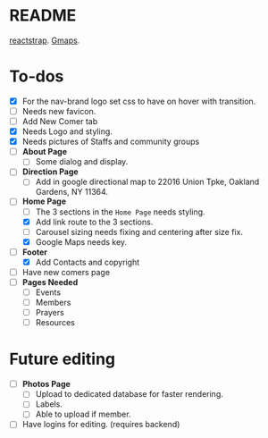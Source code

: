 # README
[reactstrap](https://reactstrap.github.io/).
[Gmaps](https://tomchentw.github.io/react-google-maps/).


# To-dos
- [x] For the nav-brand logo set css to have on hover with transition.
- [ ] Needs new favicon.
- [ ] Add New Comer tab
- [x] Needs Logo and styling.
- [x] Needs pictures of Staffs and community groups
- [ ] __About Page__
  - [ ] Some dialog and display.
- [ ] __Direction Page__
  - [ ] Add in google directional map to 22016 Union Tpke, Oakland Gardens, NY 11364.
- [ ] __Home Page__
  - [ ] The 3 sections in the `Home Page` needs styling.
  - [x] Add link route to the 3 sections.
  - [ ] Carousel sizing needs fixing and centering after size fix.
  - [x] Google Maps needs key.
- [ ] __Footer__
  - [x] Add Contacts and copyright
- [ ] Have new comers page
- [ ] __Pages Needed__
  - [ ] Events
  - [ ] Members
  - [ ] Prayers
  - [ ] Resources

# Future editing
- [ ] __Photos Page__
  - [ ] Upload to dedicated database for faster rendering.
  - [ ] Labels.
  - [ ] Able to upload if member.
- [ ] Have logins for editing. (requires backend)
